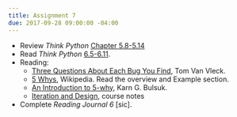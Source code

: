 ```yaml
---
title: Assignment 7
due: 2017-09-28 09:00:00 -04:00
---
```


* Review *Think Python* [Chapter 5.8-5.14](http://www.greenteapress.com/thinkpython2/html/thinkpython2006.html)
* Read *Think Python* [6.5-6.11](http://www.greenteapress.com/thinkpython2/html/thinkpython2007.html).
* Reading:
  * [Three Questions About Each Bug You Find](http://www.multicians.org/thvv/threeq.html), Tom Van Vleck.
  * [5 Whys](https://en.wikipedia.org/wiki/5_Whys), Wikipedia. Read the overview and Example section.
  * [An Introduction to 5-why](http://www.bulsuk.com/2009/03/5-why-finding-root-causes.html), Karn G. Bulsuk.
  * [Iteration and Design](/notes/iteration-and-design.html), course notes
* Complete *Reading Journal 6* [sic].
